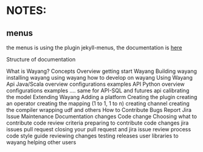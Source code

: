 # NOTES:

## menus
the menus is using the plugin jekyll-menus, the documentation is [here](https://github.com/forestryio/jekyll-menus)



Structure of documentation

[comment]: <> (TODO: add the internal structure of every topics)
What is Wayang?
    Concepts
    Overview
getting start Wayang
    Building wayang
    installing wayang
    using wayang
    how to develop on wayang
Using Wayang
    Api Java/Scala
        overview
        configurations
        examples
    API Python
        overview
        configurations
        examples
    .... same for API-SQL and futures api
    calibrating the model
Extending Wayang
    Adding a platform
        Creating the plugin
        creating an operator
        creating the mapping (1 to 1, 1 to n)
        creating channel
        creating the compiler
        wrapping udf and others
How to Contribute
    Bugs Report
    Jira Issue Maintenance
    Documentation changes
    Code change
        Choosing what to contribute
        code review criteria
        preparing to contribute code changes
            jira issues
            pull request
            closing your pull request and jira issue
    review process
    code style guide
    reviewing changes
    testing releases
    user libraries to wayang
    helping other users
